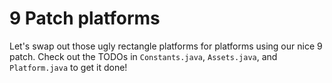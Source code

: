 # 9 Patch platforms 

Let's swap out those ugly rectangle platforms for platforms using our nice 9 patch. Check out the TODOs in `Constants.java`, `Assets.java`, and `Platform.java` to get it done!
